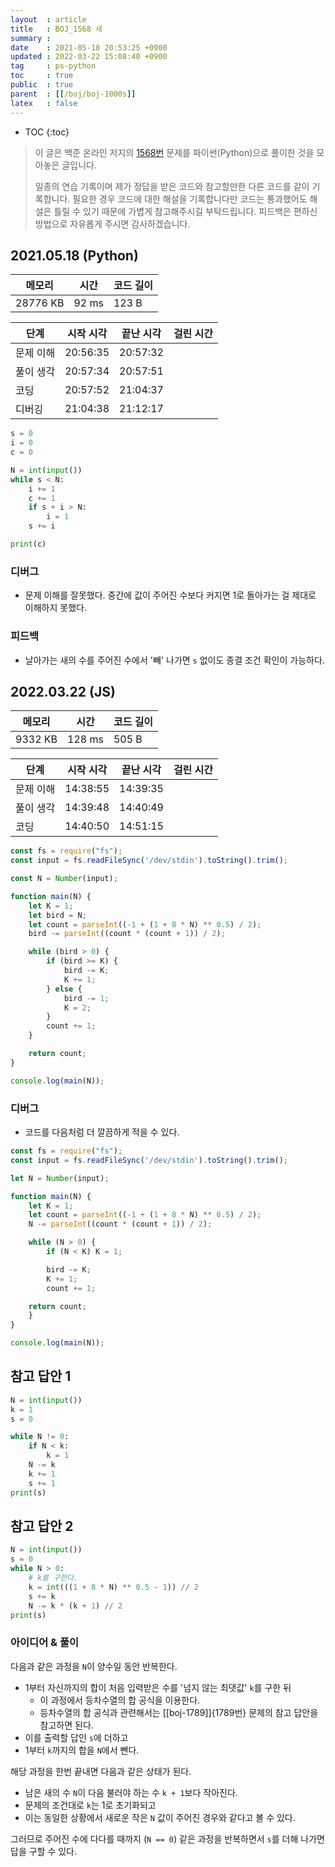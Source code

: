 ```yaml
---
layout  : article
title   : BOJ_1568 새
summary : 
date    : 2021-05-18 20:53:25 +0900
updated : 2022-03-22 15:08:40 +0900
tag     : ps-python
toc     : true
public  : true
parent  : [[/boj/boj-1000s]]
latex   : false
---
```

* TOC
{:toc}

> 이 글은 백준 온라인 저지의 [1568번](https://www.acmicpc.net/problem/1568) 문제를 파이썬(Python)으로 풀이한 것을 모아놓은 글입니다.
>
> 일종의 연습 기록이며 제가 정답을 받은 코드와 참고할만한 다른 코드를 같이 기록합니다. 필요한 경우 코드에 대한 해설을 기록합니다만 코드는 통과했어도 해설은 틀릴 수 있기 때문에 가볍게 참고해주시길 부탁드립니다. 피드백은 편하신 방법으로 자유롭게 주시면 감사하겠습니다.

## 2021.05.18 (Python)

| 메모리    | 시간  | 코드 길이 |
| --------- | ----- | --------- |
| 28776  KB | 92 ms | 123 B     |

| 단계      | 시작 시각 | 끝난 시각 | 걸린 시간 |
| --------- | --------- | --------- | --------- |
| 문제 이해 | 20:56:35  | 20:57:32  |           |
| 풀이 생각 | 20:57:34  | 20:57:51  |           |
| 코딩      | 20:57:52  | 21:04:37  |           |
| 디버깅    | 21:04:38  | 21:12:17  |           |

```python
s = 0
i = 0
c = 0

N = int(input())
while s < N:
    i += 1
    c += 1
    if s + i > N:
        i = 1
    s += i

print(c)
```

### 디버그

* 문제 이해를 잘못했다. 중간에 값이 주어진 수보다 커지면 1로 돌아가는 걸 제대로 이해하지 못했다.

### 피드백

* 날아가는 새의 수를 주어진 수에서 '빼' 나가면 `s` 없이도 종결 조건 확인이 가능하다.

## 2022.03.22 (JS)

| 메모리    | 시간   | 코드 길이 |
| --------- | -----  | --------- |
| 9332  KB  | 128 ms | 505 B     |

| 단계      | 시작 시각 | 끝난 시각 | 걸린 시간 |
| --------- | --------- | --------- | --------- |
| 문제 이해 | 14:38:55  | 14:39:35  |           |
| 풀이 생각 | 14:39:48  | 14:40:49  |           |
| 코딩      | 14:40:50  | 14:51:15  |           |

```js
const fs = require("fs");
const input = fs.readFileSync('/dev/stdin').toString().trim();

const N = Number(input);

function main(N) {
    let K = 1;
    let bird = N;
    let count = parseInt((-1 + (1 + 8 * N) ** 0.5) / 2);
    bird -= parseInt((count * (count + 1)) / 2);

    while (bird > 0) {
        if (bird >= K) {
            bird -= K;
            K += 1;
        } else {
            bird -= 1;
            K = 2;
        }
        count += 1;
    }

    return count;
}

console.log(main(N));
```

### 디버그

* 코드를 다음처럼 더 깔끔하게 적을 수 있다.

```js
const fs = require("fs");
const input = fs.readFileSync('/dev/stdin').toString().trim();

let N = Number(input);

function main(N) {
    let K = 1;
    let count = parseInt((-1 + (1 + 8 * N) ** 0.5) / 2);
    N -= parseInt((count * (count + 1)) / 2);

    while (N > 0) {
        if (N < K) K = 1;

        bird -= K;
        K += 1;
        count += 1;

    return count;
    }
}

console.log(main(N));
```

## 참고 답안 1

```python
N = int(input())
k = 1
s = 0

while N != 0:
    if N < k:
        k = 1
    N -= k
    k += 1
    s += 1
print(s)
```

## 참고 답안 2

```python
N = int(input())
s = 0
while N > 0:
    # k를 구한다.
    k = int(((1 + 8 * N) ** 0.5 - 1)) // 2
    s += k
    N -= k * (k + 1) // 2
print(s)
```

### 아이디어 & 풀이

다음과 같은 과정을 `N`이 양수일 동안 반복한다.

* 1부터 자신까지의 합이 처음 입력받은 수를 '넘지 않는 최댓값' `k`를 구한 뒤
    * 이 과정에서 등차수열의 합 공식을 이용한다.
    * 등차수열의 합 공식과 관련해서는 [[boj-1789]]{1789번} 문제의 참고 답안을 참고하면 된다.
* 이를 출력할 답인 `s`에 더하고
* 1부터 `k`까지의 합을 `N`에서 뺀다.

해당 과정을 한번 끝내면 다음과 같은 상태가 된다.

* 남은 새의 수 `N`이 다음 불러야 하는 수 `k + 1`보다 작아진다.
* 문제의 조건대로 `k`는 1로 초기화되고
* 이는 동일한 상황에서 새로운 작은 `N` 값이 주어진 경우와 같다고 볼 수 있다.

그러므로 주어진 수에 다다를 때까지 (`N == 0`) 같은 과정을 반복하면서 `s`를 더해 나가면 답을 구할 수 있다.
